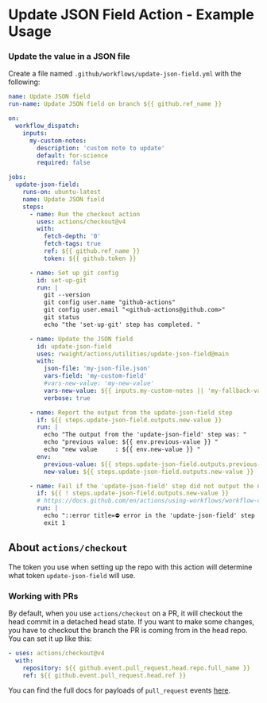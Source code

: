 # Update JSON Field Action - Example Usage

### Update the value in a JSON file

Create a file named `.github/workflows/update-json-field.yml` with the following:
```yml
name: Update JSON field
run-name: Update JSON field on branch ${{ github.ref_name }}

on:
  workflow_dispatch:
    inputs:
      my-custom-notes:
        description: 'custom note to update'
        default: for-science
        required: false

jobs:
  update-json-field:
    runs-on: ubuntu-latest
    name: Update JSON field
    steps:
      - name: Run the checkout action
        uses: actions/checkout@v4
        with:
          fetch-depth: '0'
          fetch-tags: true
          ref: ${{ github.ref_name }}
          token: ${{ github.token }}

      - name: Set up git config
        id: set-up-git
        run: |
          git --version
          git config user.name "github-actions"
          git config user.email "<github-actions@github.com>"
          git status
          echo "the 'set-up-git' step has completed. "

      - name: Update the JSON field
        id: update-json-field
        uses: rwaight/actions/utilities/update-json-field@main
        with:
          json-file: 'my-json-file.json'
          vars-field: 'my-custom-field'
          #vars-new-value: 'my-new-value'
          vars-new-value: ${{ inputs.my-custom-notes || 'my-fallback-value' }}
          verbose: true

      - name: Report the output from the update-json-field step
        if: ${{ steps.update-json-field.outputs.new-value }}
        run: |
          echo "The output from the 'update-json-field' step was: "
          echo "previous value: ${{ env.previous-value }} "
          echo "new value     : ${{ env.new-value }} "
        env:
          previous-value: ${{ steps.update-json-field.outputs.previous-value }}
          new-value: ${{ steps.update-json-field.outputs.new-value }}

      - name: Fail if the 'update-json-field' step did not output the new value
        if: ${{ ! steps.update-json-field.outputs.new-value }}
        # https://docs.github.com/en/actions/using-workflows/workflow-commands-for-github-actions#setting-an-error-message
        run: |
          echo "::error title=⛔ error in the 'update-json-field' step hint::Updated JSON field value was not provided"
          exit 1

```

## About `actions/checkout`

The token you use when setting up the repo with this action will determine what token `update-json-field` will use.  

### Working with PRs

By default, when you use `actions/checkout` on a PR, it will checkout the head commit in a detached head state.
If you want to make some changes, you have to checkout the branch the PR is coming from in the head repo.  
You can set it up like this:

```yaml
- uses: actions/checkout@v4
  with:
    repository: ${{ github.event.pull_request.head.repo.full_name }}
    ref: ${{ github.event.pull_request.head.ref }}
```

You can find the full docs for payloads of `pull_request` events [here](https://docs.github.com/en/developers/webhooks-and-events/webhooks/webhook-events-and-payloads#webhook-payload-example-32).

